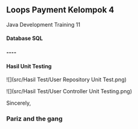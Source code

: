 ## Loops Payment Kelompok 4

Java Development Training 11

#### Database SQL

#### ----
#### Hasil Unit Testing

![](src/Hasil Test/User Repository Unit Test.png)

![](src/Hasil Test/User Controller Unit Testing.png) 

Sincerely,
### Pariz and the gang